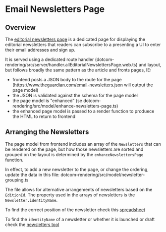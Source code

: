 # Email Newsletters Page

## Overview

The [editorial newsletters page](https://www.theguardian.com/email-newsletters) is a dedicated page for displaying the editorial newsletters that readers can subscribe to a presenting a UI to enter their email addresses and sign up.

It is served using a dedicated route handler (dotcom-rendering/src/server/handler.allEditorialNewslettersPage.web.ts) and layout, but follows broadly the same pattern as the article and fronts pages, IE:

-   frontend posts a JSON body to the route for the page (https://www.theguardian.com/email-newsletters.json will output the page model)
-   the JSON is validated against the schema for the page model
-   the page model is "enhanced" (se dotcom-rendering/src/model/enhance-newsletters-page.ts)
-   the enhanced page model is passed to a render function to produece the HTML to return to frontend

## Arranging the Newsletters

The page model from frontend includes an array of the `Newsletters` that can be rendered on the page, but how those newsletters are sorted and grouped on the layout is determined by the `enhanceNewslettersPage` function.

In effect, to add a new newsletter to the page, or change the ordering, update the data in this file:
dotcom-rendering/src/model/newsletter-grouping.ts

The file allows for alternative arrangements of newsletters based on the `EditionId`. The property used in the arrays of newsletters is the `Newsletter.identityName`.

To find the correct position of the newsletter check this [spreadsheet](https://docs.google.com/spreadsheets/d/1Pfdow0Yj8OzkrnIWqIC-oSzVhwtwwDBdLmFx5hY-Gt4/edit#gid=2084088730)

To find the `identityName` of a newsletter or whether it is launched or draft check the [newsletters tool](https://newsletters-tool.gutools.co.uk/)
